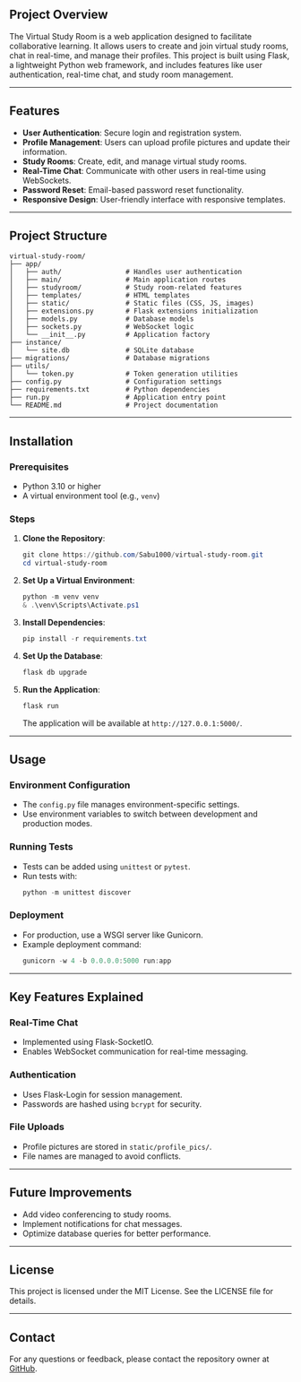 ## Project Overview
The Virtual Study Room is a web application designed to facilitate collaborative learning. It allows users to create and join virtual study rooms, chat in real-time, and manage their profiles. This project is built using Flask, a lightweight Python web framework, and includes features like user authentication, real-time chat, and study room management.

---

## Features
- **User Authentication**: Secure login and registration system.
- **Profile Management**: Users can upload profile pictures and update their information.
- **Study Rooms**: Create, edit, and manage virtual study rooms.
- **Real-Time Chat**: Communicate with other users in real-time using WebSockets.
- **Password Reset**: Email-based password reset functionality.
- **Responsive Design**: User-friendly interface with responsive templates.

---

## Project Structure
```
virtual-study-room/
├── app/
│   ├── auth/                # Handles user authentication
│   ├── main/                # Main application routes
│   ├── studyroom/           # Study room-related features
│   ├── templates/           # HTML templates
│   ├── static/              # Static files (CSS, JS, images)
│   ├── extensions.py        # Flask extensions initialization
│   ├── models.py            # Database models
│   ├── sockets.py           # WebSocket logic
│   └── __init__.py          # Application factory
├── instance/
│   └── site.db              # SQLite database
├── migrations/              # Database migrations
├── utils/
│   └── token.py             # Token generation utilities
├── config.py                # Configuration settings
├── requirements.txt         # Python dependencies
├── run.py                   # Application entry point
└── README.md                # Project documentation
```

---

## Installation

### Prerequisites
- Python 3.10 or higher
- A virtual environment tool (e.g., `venv`)

### Steps
1. **Clone the Repository**:
   ```powershell
   git clone https://github.com/Sabu1000/virtual-study-room.git
   cd virtual-study-room
   ```

2. **Set Up a Virtual Environment**:
   ```powershell
   python -m venv venv
   & .\venv\Scripts\Activate.ps1
   ```

3. **Install Dependencies**:
   ```powershell
   pip install -r requirements.txt
   ```

4. **Set Up the Database**:
   ```powershell
   flask db upgrade
   ```

5. **Run the Application**:
   ```powershell
   flask run
   ```
   The application will be available at `http://127.0.0.1:5000/`.

---

## Usage

### Environment Configuration
- The `config.py` file manages environment-specific settings.
- Use environment variables to switch between development and production modes.

### Running Tests
- Tests can be added using `unittest` or `pytest`.
- Run tests with:
  ```powershell
  python -m unittest discover
  ```

### Deployment
- For production, use a WSGI server like Gunicorn.
- Example deployment command:
  ```powershell
  gunicorn -w 4 -b 0.0.0.0:5000 run:app
  ```

---

## Key Features Explained

### Real-Time Chat
- Implemented using Flask-SocketIO.
- Enables WebSocket communication for real-time messaging.

### Authentication
- Uses Flask-Login for session management.
- Passwords are hashed using `bcrypt` for security.

### File Uploads
- Profile pictures are stored in `static/profile_pics/`.
- File names are managed to avoid conflicts.

---

## Future Improvements
- Add video conferencing to study rooms.
- Implement notifications for chat messages.
- Optimize database queries for better performance.

---

## License
This project is licensed under the MIT License. See the LICENSE file for details.

---

## Contact
For any questions or feedback, please contact the repository owner at [GitHub](https://github.com/Sabu1000).
